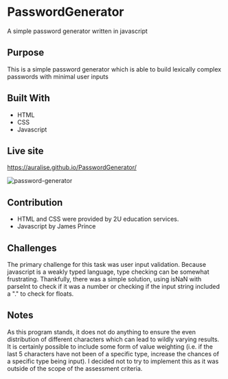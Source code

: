 # PasswordGenerator
A simple password generator written in javascript

## Purpose
This is a simple password generator which is able to build lexically complex passwords with minimal user inputs

## Built With 
- HTML 
- CSS
- Javascript

## Live site

https://auralise.github.io/PasswordGenerator/

![password-generator](https://user-images.githubusercontent.com/9697002/186840750-78e00fa1-3aa5-4075-9054-89c5b1d33072.png)

## Contribution 
- HTML and CSS were provided by 2U education services.
- Javascript by James Prince

## Challenges
The primary challenge for this task was user input validation. Because javascript is a weakly typed language, type checking can be somewhat frustrating. Thankfully, there was a simple solution, using isNaN with parseInt to check if it was a number or checking if the input string included a "." to check for floats. 

## Notes
As this program stands, it does not do anything to ensure the even distribution of different characters which can lead to wildly varying results. It is certainly possible to include some form of value weighting (i.e. if the last 5 characters have not been of a specific type, increase the chances of a specific type being input). I decided not to try to implement this as it was outside of the scope of the assessment criteria. 
